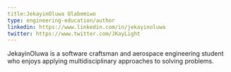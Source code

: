 ```yaml
---
title:JekayinOluwa Olabemiwo
type: engineering-education/author
linkedin: https://www.linkedin.com/in/jekayinoluwa
twitter: https://www.twitter.com/JKayLight
---
```


JekayinOluwa is a software craftsman and aerospace engineering student who enjoys applying multidisciplinary approaches to solving problems.
